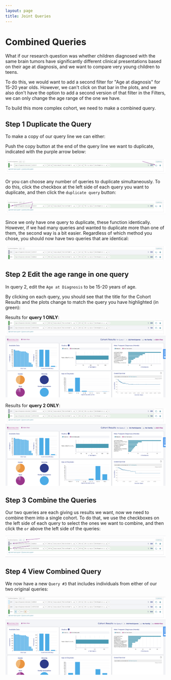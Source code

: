 ```yaml
---
layout: page
title: Joint Queries
---
```


Combined Queries
===================================

What if our research question was whether children diagnosed with the
same brain tumors have significantly different clinical presentations
based on their age at diagnosis, and we want to compare very young
children to teens.

To do this, we would want to add a second filter for "Age at
diagnosis" for 15-20 year olds. However, we can't click on that bar in
the plots, and we also don't have the option to add a second version of
that filter in the Filters, we can only change the age range of the one
we have.

To build this more complex cohort, we need to make a combined query.

Step 1 Duplicate the Query
--------------------------

To make a copy of our query line we can either:

Push the copy button at the end of the query line we want to duplicate,
indicated with the purple arrow below:

[![](../../images/KidsFirstPortal_26.png)](../../images/KidsFirstPortal_26.png "Copy Query")

Or you can choose any number of queries to duplicate simultaneously. To
do this, click the checkbox at the left side of each query you want to
duplicate, and then click the `duplicate query` button:

[![](../../images/KidsFirstPortal_27.png)](../../images/KidsFirstPortal_27.png "Duplicate Multiple Queries")

Since we only have one query to duplicate, these function identically.
However, if we had many queries and wanted to duplicate more than one of
them, the second way is a bit easier. Regardless of which method you
chose, you should now have two queries that are identical:

[![](../../images/KidsFirstPortal_28.png)](../../images/KidsFirstPortal_28.png "Duplicated Queries")

Step 2 Edit the age range in one query
--------------------------------------

In query 2, edit the `Age at Diagnosis` to be 15-20 years of age.

By clicking on each query, you should see that the title for the Cohort
Results and the plots change to match the query you have highlighted (in green):

Results for **query 1 ONLY**:
[![](../../images/KidsFirstPortal_29.png)](../../images/KidsFirstPortal_29.png "Query 1")

Results for **query 2 ONLY**:
[![](../../images/KidsFirstPortal_30.png)](../../images/KidsFirstPortal_30.png "Query 2")

Step 3 Combine the Queries
--------------------------

Our two queries are each giving us results we want, now we need to
combine them into a single cohort. To do that, we use the checkboxes on
the left side of each query to select the ones we want to combine, and
then click the `or` above the left side of the queries:

[![](../../images/KidsFirstPortal_31.png)](../../images/KidsFirstPortal_31.png "Combine Queries")

Step 4 View Combined Query
--------------------------

We now have a new `Query #3` that includes individuals from
either of our two original queries:

[![](../../images/KidsFirstPortal_33.png)](../../images/KidsFirstPortal_33.png "Combined Queries")
